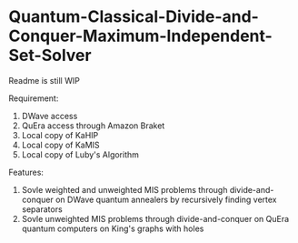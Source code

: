 # Quantum-Classical-Divide-and-Conquer-Maximum-Independent-Set-Solver

Readme is still WIP

Requirement:
1. DWave access
2. QuEra access through Amazon Braket
3. Local copy of KaHIP
4. Local copy of KaMIS
5. Local copy of Luby's Algorithm

Features:
1. Sovle weighted and unweighted MIS problems through divide-and-conquer on DWave quantum annealers by recursively finding vertex separators
2. Sovle unweighted MIS problems through divide-and-conquer on QuEra quantum computers on King's graphs with holes
